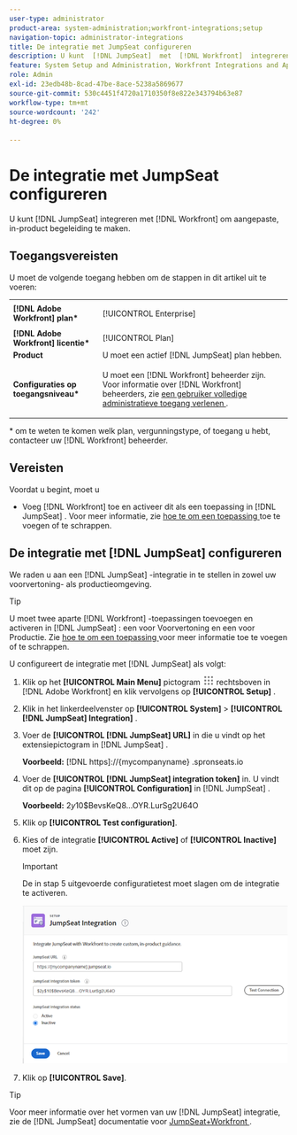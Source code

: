 ```yaml
---
user-type: administrator
product-area: system-administration;workfront-integrations;setup
navigation-topic: administrator-integrations
title: De integratie met JumpSeat configureren
description: U kunt  [!DNL JumpSeat]  met  [!DNL Workfront]  integreren om douane, in-productbegeleiding tot stand te brengen.
feature: System Setup and Administration, Workfront Integrations and Apps
role: Admin
exl-id: 23edb48b-8cad-47be-8ace-5238a5869677
source-git-commit: 530c4451f4720a1710350f8e822e343794b63e87
workflow-type: tm+mt
source-wordcount: '242'
ht-degree: 0%

---
```


# De integratie met JumpSeat configureren

U kunt [!DNL JumpSeat] integreren met [!DNL Workfront] om aangepaste, in-product begeleiding te maken.

## Toegangsvereisten

U moet de volgende toegang hebben om de stappen in dit artikel uit te voeren:

<table style="table-layout:auto"> 
 <col> 
 <col> 
 <tbody> 
  <tr> 
   <td role="rowheader"><strong>[!DNL Adobe Workfront] plan*</strong></td> 
   <td> <p>[!UICONTROL Enterprise] </p> </td> 
  </tr> 
  <tr> 
   <td role="rowheader"><strong>[!DNL Adobe Workfront] licentie*</strong></td> 
   <td>[!UICONTROL Plan]</td> 
  </tr> 
  <tr> 
   <td role="rowheader"><strong>Product</strong></td> 
   <td>U moet een actief [!DNL JumpSeat] plan hebben.</td> 
  </tr> 
  <tr> 
   <td role="rowheader"><strong>Configuraties op toegangsniveau*</strong></td> 
   <td> <p> U moet een [!DNL Workfront] beheerder zijn. Voor informatie over [!DNL Workfront] beheerders, zie <a href="../../administration-and-setup/add-users/configure-and-grant-access/grant-a-user-full-administrative-access.md" class="MCXref xref"> een gebruiker volledige administratieve toegang verlenen </a>.</p> </td> 
  </tr> 
 </tbody> 
</table>

&#42; om te weten te komen welk plan, vergunningstype, of toegang u hebt, contacteer uw [!DNL Workfront] beheerder.

## Vereisten

Voordat u begint, moet u

* Voeg [!DNL Workfront] toe en activeer dit als een toepassing in [!DNL JumpSeat] . Voor meer informatie, zie [ hoe te om een toepassing ](https://support.jumpseat.io/article/how-to-add-an-application/) toe te voegen of te schrappen.

## De integratie met [!DNL JumpSeat] configureren

We raden u aan een [!DNL JumpSeat] -integratie in te stellen in zowel uw voorvertoning- als productieomgeving.

>[!TIP]
>
>U moet twee aparte [!DNL Workfront] -toepassingen toevoegen en activeren in [!DNL JumpSeat] : een voor Voorvertoning en een voor Productie. Zie [ hoe te om een toepassing ](https://support.jumpseat.io/article/how-to-add-an-application/) voor meer informatie toe te voegen of te schrappen.

U configureert de integratie met [!DNL JumpSeat] als volgt:

1. Klik op het **[!UICONTROL Main Menu]** pictogram ![](assets/main-menu-icon.png) rechtsboven in [!DNL Adobe Workfront] en klik vervolgens op **[!UICONTROL Setup]** .
1. Klik in het linkerdeelvenster op **[!UICONTROL System]** > **[!UICONTROL [!DNL JumpSeat] Integration]** .
1. Voer de **[!UICONTROL [!DNL JumpSeat] URL]** in die u vindt op het extensiepictogram in [!DNL JumpSeat] .

   **Voorbeeld:** [!DNL https]://{mycompanyname} .spronseats.io

1. Voer de **[!UICONTROL [!DNL JumpSeat] integration token]** in. U vindt dit op de pagina **[!UICONTROL Configuration]** in [!DNL JumpSeat] .

   **Voorbeeld:** $2y$10$BevsKeQ8...OYR.LurSg2U64O

1. Klik op **[!UICONTROL Test configuration]**.
1. Kies of de integratie **[!UICONTROL Active]** of **[!UICONTROL Inactive]** moet zijn.

   >[!IMPORTANT]
   >
   >De in stap 5 uitgevoerde configuratietest moet slagen om de integratie te activeren.

   ![ JumpSeat de pagina van de Integratie ](assets/jumpseat-integration-page.png)

1. Klik op **[!UICONTROL Save]**.

>[!TIP]
>
>Voor meer informatie over het vormen van uw [!DNL JumpSeat] integratie, zie de [!DNL JumpSeat] documentatie voor [ JumpSeat+Workfront ](https://jumpseat.io/landing-page/jumpseat-workfront/).

